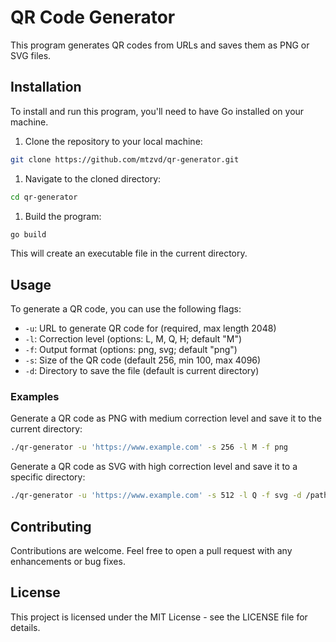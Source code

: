 
# QR Code Generator

This program generates QR codes from URLs and saves them as PNG or SVG files.

## Installation

To install and run this program, you'll need to have Go installed on your machine.

1. Clone the repository to your local machine:

```bash
git clone https://github.com/mtzvd/qr-generator.git
```

1. Navigate to the cloned directory:

```bash
cd qr-generator
```

1. Build the program:

```bash
go build
```

This will create an executable file in the current directory.

## Usage

To generate a QR code, you can use the following flags:

- `-u`: URL to generate QR code for (required, max length 2048)
- `-l`: Correction level (options: L, M, Q, H; default "M")
- `-f`: Output format (options: png, svg; default "png")
- `-s`: Size of the QR code (default 256, min 100, max 4096)
- `-d`: Directory to save the file (default is current directory)

### Examples

Generate a QR code as PNG with medium correction level and save it to the current directory:

```bash
./qr-generator -u 'https://www.example.com' -s 256 -l M -f png
```

Generate a QR code as SVG with high correction level and save it to a specific directory:

```bash
./qr-generator -u 'https://www.example.com' -s 512 -l Q -f svg -d /path/to/save
```

## Contributing

Contributions are welcome. Feel free to open a pull request with any enhancements or bug fixes.

## License

This project is licensed under the MIT License - see the LICENSE file for details.
